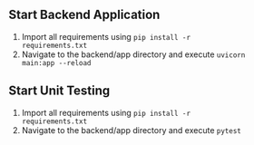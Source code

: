 ## Start Backend Application
1. Import all requirements using <code>pip install -r requirements.txt</code>
2. Navigate to the backend/app directory and execute <code>uvicorn main:app --reload</code>

## Start Unit Testing
1. Import all requirements using <code>pip install -r requirements.txt</code>
2. Navigate to the backend/app directory and execute <code>pytest</code>